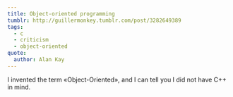 ```yaml
---
title: Object-oriented programming
tumblr: http://guillermonkey.tumblr.com/post/3282649389
tags:
  - c
  - criticism
  - object-oriented
quote:
  author: Alan Kay
---
```


I invented the term «Object-Oriented», and I can tell you I did not have C++ in mind.
